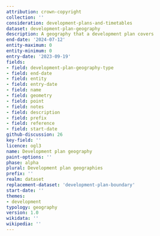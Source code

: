```yaml
---
attribution: crown-copyright
collection: ''
consideration: development-plans-and-timetables
dataset: development-plan-geography
description: A geography that a development plan covers
end-date: '2024-07-12'
entity-maximum: 0
entity-minimum: 0
entry-date: '2023-09-19'
fields:
- field: development-plan-geography-type
- field: end-date
- field: entity
- field: entry-date
- field: name
- field: geometry
- field: point
- field: notes
- field: description
- field: prefix
- field: reference
- field: start-date
github-discussion: 26
key-field: ''
licence: ogl3
name: Development plan geography
paint-options: ''
phase: alpha
plural: Development plan geographies
prefix: ''
realm: dataset
replacement-dataset: 'development-plan-boundary'
start-date: ''
themes:
- development
typology: geography
version: 1.0
wikidata: ''
wikipedia: ''
---
```

